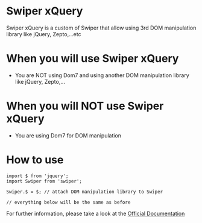 # Swiper xQuery
Swiper xQuery is a custom of Swiper that allow using 3rd DOM manipulation library like jQuery, Zepto,...etc

# When you will use Swiper xQuery
- You are NOT using Dom7 and using another DOM manipulation library like jQuery, Zepto,...

# When you will NOT use Swiper xQuery
- You are using Dom7 for DOM manipulation

# How to use
```
import $ from 'jquery';
import Swiper from 'swiper';

Swiper.$ = $; // attach DOM manipulation library to Swiper

// everything below will be the same as before
```

For further information, please take a look at the [Official Documentation](https://swiperjs.com/swiper-api)
